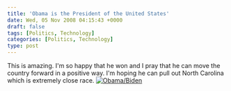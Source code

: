 ```yaml
---
title: 'Obama is the President of the United States'
date: Wed, 05 Nov 2008 04:15:43 +0000
draft: false
tags: [Politics, Technology]
categories: [Politics, Technology]
type: post
---
```


This is amazing. I'm so happy that he won and I pray that he can move the country forward in a positive way. I'm hoping he can pull out North Carolina which is extremely close race. [![Obama/Biden](http://zeusville.files.wordpress.com/2008/11/obama.png "Obama/Biden")](http://zeusville.files.wordpress.com/2008/11/obama.png)